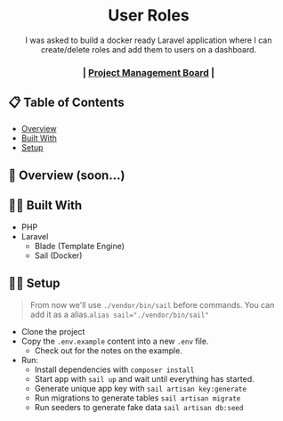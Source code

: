 <div align="center">
  <h1>User Roles</h1>
  <p>I was asked to build a docker ready Laravel application where I can create/delete roles and add them to users on a dashboard.</p>
</div>

<div align="center">
  <h3>
    | <a href="https://app.milanote.com/1Lnman175x8Mdz?p=iNfse5wDigy">Project Management Board</a> |
</div>

## 📋 Table of Contents

- [Overview](#overview)
- [Built With](#built-with)
- [Setup](#setup)

## 🎨 Overview (soon...)

<!-- <details>
  <summary>In progress</summary>
  
![Dekstop View](#)

</details> -->

## 👨‍💻 Built With

- PHP
- Laravel
  - Blade (Template Engine)
  - Sail (Docker)

## 👨‍💻 Setup
> From now we'll use `./vendor/bin/sail` before commands. You can add it as a alias.`alias sail="./vendor/bin/sail"`

- Clone the project
- Copy the `.env.example` content into a new `.env` file.
  - Check out for the notes on the example.
- Run:
  - Install dependencies with `composer install`
  - Start app with `sail up` and wait until everything has started.
  - Generate unique app key with `sail artisan key:generate`
  - Run migrations to generate tables `sail artisan migrate`
  - Run seeders to generate fake data `sail artisan db:seed`